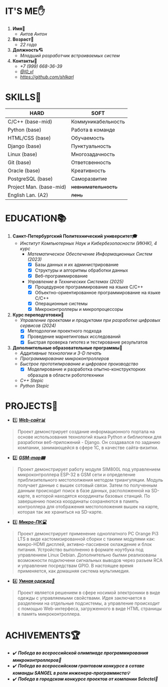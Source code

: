 # __IT'S ME✋__ #
1. __Имя📌__
    - *Аитов Антон*
2. __Возраст📌__
    - *22 года*
3. __Должность💘__
   <!-- - *Стажер С++/Python разработка*#  --> 
    - *Младший разработчик встраиваемых систем*
4. __Контакты📲__
    - *+7 (999) 668-36-39*
    - *[@I0_vl](https://github.com/shlkarl)*
    - *https://github.com/shlkarl*


# __SKILLS💪__ #
 |__HARD__|__SOFT__| 
| -----|------| 
| C/C++ (base-mid)| Коммуникабельность |
| Python (base)| Работа в команде |
| HTML/CSS (base) | Обучаемость |
| Django (base)| Пунктуальность |
| Linux (base)| Многозадачность |
| Git (base)| Ответсвенность |
| Oracle (base)| Креативность |
| PostgreSQL (base)| Саморазвитие |
| Project Man. (base-mid)| ~~невнимательность~~|
| English Lan. (A2)| ~~лень~~ |


# __EDUCATION📚__ #
1. __Санкт-Петербургский Политехнический университет🎓__
      - *Институт Компьютерных Наук и Кибербезопасности (ИКНК), 4 курс*
          - *Математическое Обеспечение Информационных Систем (2023)*
               - [X]  Базы данных и их администрирование
               - [X]  Структуры и алгоритмы обработки данных
               - [X]  Веб-программирование
          - *Управление в Технических Системах (2025)*
              - [X] Процедурное программирование на языке С/С++
              - [X]  Объектно-ориентированное программирование на языке С/С++
              - [X]  Операционные системы
              - [X]  Микроконтроллеры и микропроцессоры
2. __Курс переподготовки📝__
   - *Управление проектами и продуктами при разработке цифровых сервисов (2024)*
     - [X] Методологии проектного подхода
     - [X] Проведение маркетинговых исследований
     - [X] Быстрая проверка гипотез и тестирование результатов
3. __Дополнительные образовательные программы📂__
   - *Аддитивные технологии и 3-D печать*
   - *Программирование микроконтроллеров*
   - *Быстрое прототипирование и цифровое производство*
     - [X] Моделирование и разработка опытно-конструкторких образцов в области робототехники
   - *С++ Stepic*
   - *Python Stepic*
  

# __PROJECTS💼__ #
 - 1️⃣ ___[Web-сайт📊](https://github.com/shlkarl/DjangoWebSite)___
  > Проект демонстрирует создание информационного портала на основе использования технологий языка Python и библиотеки для разработки веб-приложений - Django. Он создавался по заданию компании, занимающейся в сфере 1С, в качестве сайта-визитки.
 - 2️⃣ ___[GSM-map📟](https://github.com/shlkarl/GSM-Map)___
  > Проект демонстрирует работу модуля SIM800L под управлением микроконтроллера ESP-32 в GSM сети и определение приблизительного местополжения методом триангуляции. Модуль получает данные с вышек сотовый связи. Затем по полученным данным происходит поиск в базе данных, расположенной на SD-карте, в которой находятся координаты базовых станций. По завершению поиска координаты сохраняются в память контроллера для отображения местоположения вышек на карте, которая так же храниться на SD-карте.
 - 3️⃣ ___[Микро-ПК💻](https://github.com/shlkarl/Micro_PC)___
  > Проект демонстрирует применение одноплатного PC Orange Pi3 LTS в виде кастомизированной сборки с такими модулями как: микро-HDMI дисплей, активно-пассивное охлаждение и блок питания. Устройство выполненно в формате ноутбука под управлением Linux Debian. Дополнительно былми реализованы возможности подключени сигнальных выводов через разъем RCA и управление посредствам GPIO. В настоящее время применяется, как домашняя система мультимедия.
 - 4️⃣ ___[Умная одежда👔](https://github.com/shlkarl/Wear)___
  > Проект является решением в сфере носимой электроники в виде одежды с управляемыми свойствами. Идея заключается в разделении на отдельные подсистемы, а управление происходит с помощью Web-интерфеса, загруженного в виде HTML страницы в память микроконтроллера.

# __ACHIVEMENTS🏆__ #
 - ✔️ ___Победа во всероссийской олимпиаде программирования микроконтроллеров🔌___
 - ✔️ ___Победа во всероссийском грантовом конкурсе в сотаве команды SANGEL в роли инженера-программиста💡___
 - ✔️ ___Победа в городском конкурсе проектов от компании Selectel🐲___

<!--# __HOBBIES🎲__ #
  _В этом пункте я расскажу немного о своих увлечениях😜. 
  Я активно занимаюсь спортом таким как:_
   - шахматы♚
   - бег🏃
   - футбол⚽

_Не имею вредных привычек🚫🚬 и веду здоровый образ жизни💚._
_В свободное время занимаюсь pet-проектами🔧🔨 и самообразованием🧠._
# __PROFILE🤵__ #
 >>> _Я стремлюсь развиваться в области разработки программного обеспечения в команде профессионалов, где всегда можно рассчитывать на помощь и поддержку в решении сложных задач. Моей главной целью является не столько получение прибыли, сколько приобретение реального опыта в разработке программных продуктов. Я заинтересован в карьерном росте от начинающего стажера до менеджера в передовой компании. От ООО «СТЦ» я ожидаю возможности получить ценный опыт и знания, а также готов учиться всему новому. Для меня приоритетом является достижение поставленных целей и получение качественного результата._--> 
